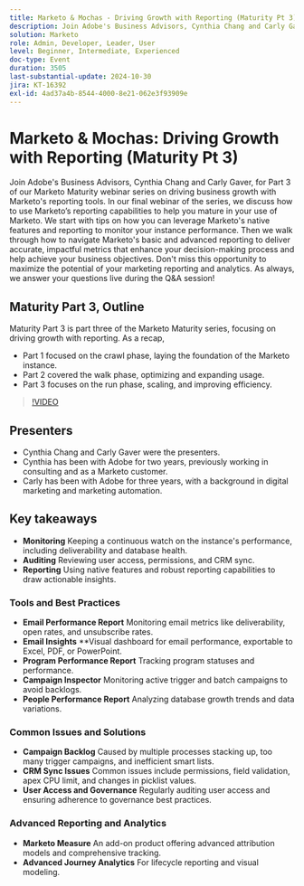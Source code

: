 ```yaml
---
title: Marketo & Mochas - Driving Growth with Reporting (Maturity Pt 3)
description: Join Adobe's Business Advisors, Cynthia Chang and Carly Gaver, for Part 3 of our Marketo Maturity webinar series on driving business growth with Marketo's reporting tools. In our final webinar of the series, we discuss how to use Marketo’s reporting capabilities to help you mature in your use of Marketo. We start with tips on how you can leverage Marketo's native features and reporting to monitor your instance performance. Then we walk through how to navigate Marketo's basic and advanced reporting to deliver accurate, impactful metrics that enhance your decision-making process and help achieve your business objectives. Don't miss this opportunity to maximize the potential of your marketing reporting and analytics. As always, we answer your questions live during the Q&A session!
solution: Marketo
role: Admin, Developer, Leader, User
level: Beginner, Intermediate, Experienced
doc-type: Event
duration: 3505
last-substantial-update: 2024-10-30
jira: KT-16392
exl-id: 4ad37a4b-8544-4000-8e21-062e3f93909e
---
```

# Marketo & Mochas: Driving Growth with Reporting (Maturity Pt 3)

Join Adobe's Business Advisors, Cynthia Chang and Carly Gaver, for Part 3 of our Marketo Maturity webinar series on driving business growth with Marketo's reporting tools. In our final webinar of the series, we discuss how to use Marketo’s reporting capabilities to help you mature in your use of Marketo. We start with tips on how you can leverage Marketo's native features and reporting to monitor your instance performance. Then we walk through how to navigate Marketo's basic and advanced reporting to deliver accurate, impactful metrics that enhance your decision-making process and help achieve your business objectives. Don't miss this opportunity to maximize the potential of your marketing reporting and analytics. As always, we answer your questions live during the Q&A session!

## Maturity Part 3, Outline

Maturity Part 3 is part three of the Marketo Maturity series, focusing on driving growth with reporting. As a recap, 

* Part 1 focused on the crawl phase, laying the foundation of the Marketo instance.
* Part 2 covered the walk phase, optimizing and expanding usage.
* Part 3 focuses on the run phase, scaling, and improving efficiency.

>[!VIDEO](https://video.tv.adobe.com/v/3435407/?learn=on)

## Presenters

* Cynthia Chang and Carly Gaver were the presenters.
* Cynthia has been with Adobe for two years, previously working in consulting and as a Marketo customer.
* Carly has been with Adobe for three years, with a background in digital marketing and marketing automation.

## Key takeaways

* **Monitoring** Keeping a continuous watch on the instance's performance, including deliverability and database health.
* **Auditing** Reviewing user access, permissions, and CRM sync.
* **Reporting** Using native features and robust reporting capabilities to draw actionable insights.

### Tools and Best Practices

* **Email Performance Report** Monitoring email metrics like deliverability, open rates, and unsubscribe rates.
* **Email Insights** **Visual dashboard for email performance, exportable to Excel, PDF, or PowerPoint.
* **Program Performance Report** Tracking program statuses and performance.
* **Campaign Inspector** Monitoring active trigger and batch campaigns to avoid backlogs.
* **People Performance Report** Analyzing database growth trends and data variations.

### Common Issues and Solutions

* **Campaign Backlog** Caused by multiple processes stacking up, too many trigger campaigns, and inefficient smart lists.
* **CRM Sync Issues** Common issues include permissions, field validation, apex CPU limit, and changes in picklist values.
* **User Access and Governance** Regularly auditing user access and ensuring adherence to governance best practices.

### Advanced Reporting and Analytics

* **Marketo Measure** An add-on product offering advanced attribution models and comprehensive tracking.
* **Advanced Journey Analytics** For lifecycle reporting and visual modeling.
